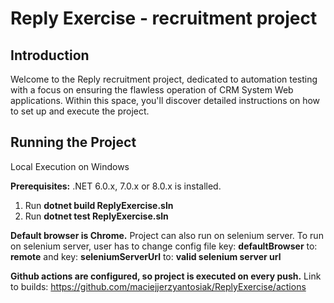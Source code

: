 # Reply Exercise - recruitment project
## Introduction
Welcome to the Reply recruitment project, dedicated to automation testing with a focus on ensuring the flawless operation of CRM System Web applications. Within this space, you'll discover detailed instructions on how to set up and execute the project.
    
## Running the Project
Local Execution on Windows

**Prerequisites:**
.NET 6.0.x, 7.0.x or 8.0.x is installed.

  1. Run **dotnet build ReplyExercise.sln**
  2. Run **dotnet test ReplyExercise.sln**

**Default browser is Chrome.**
Project can also run on selenium server. To run on selenium server, user has to change config file 
key: **defaultBrowser** to: **remote** 
and 
key: **seleniumServerUrl** to: **valid selenium server url**

**Github actions are configured, so project is executed on every push.**
Link to builds: https://github.com/maciejjerzyantosiak/ReplyExercise/actions
